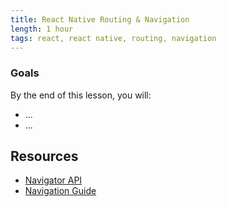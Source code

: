 ```yaml
---
title: React Native Routing & Navigation
length: 1 hour
tags: react, react native, routing, navigation
---
```


### Goals

By the end of this lesson, you will:
* ...
* ...

## Resources
- [Navigator API](https://facebook.github.io/react-native/docs/navigator.html)
- [Navigation Guide](https://facebook.github.io/react-native/docs/navigation.html)
